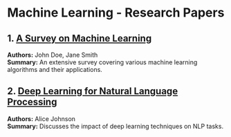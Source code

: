 # Machine Learning - Research Papers

## 1. [A Survey on Machine Learning](https://example.com/paper1)
   **Authors:** John Doe, Jane Smith  
   **Summary:** An extensive survey covering various machine learning algorithms and their applications.

## 2. [Deep Learning for Natural Language Processing](https://example.com/paper2)
   **Authors:** Alice Johnson  
   **Summary:** Discusses the impact of deep learning techniques on NLP tasks.

